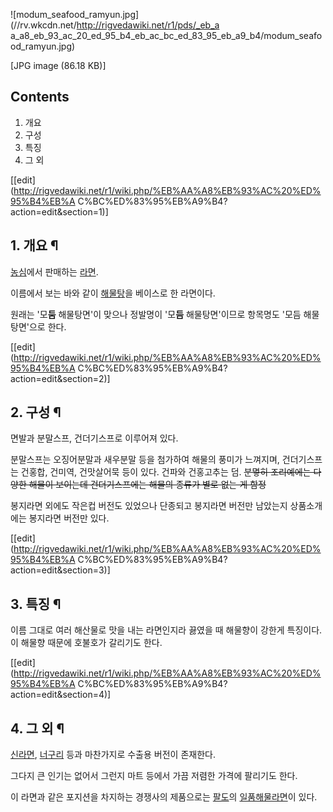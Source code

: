 ![modum_seafood_ramyun.jpg](//rv.wkcdn.net/http://rigvedawiki.net/r1/pds/_eb_a
a_a8_eb_93_ac_20_ed_95_b4_eb_ac_bc_ed_83_95_eb_a9_b4/modum_seafood_ramyun.jpg)

[JPG image (86.18 KB)]

## Contents

    

1. 개요 
2. 구성 
3. 특징 
4. 그 외 

[[edit](http://rigvedawiki.net/r1/wiki.php/%EB%AA%A8%EB%93%AC%20%ED%95%B4%EB%A
C%BC%ED%83%95%EB%A9%B4?action=edit&section=1)]

## 1. 개요 ¶

[농심](%EB%86%8D%EC%8B%AC.md)에서 판매하는 [라면](%EB%9D%BC%EB%A9%B4.md).

  

이름에서 보는 바와 같이 [해물탕](%ED%95%B4%EB%AC%BC%ED%83%95.md)을 베이스로 한 라면이다.

  

원래는 '모**둠** 해물탕면'이 맞으나 정발명이 '모**듬** 해물탕면'이므로 항목명도 '모듬 해물탕면'으로 한다.

  

[[edit](http://rigvedawiki.net/r1/wiki.php/%EB%AA%A8%EB%93%AC%20%ED%95%B4%EB%A
C%BC%ED%83%95%EB%A9%B4?action=edit&section=2)]

## 2. 구성 ¶

면발과 분말스프, 건더기스프로 이루어져 있다.

  

분말스프는 오징어분말과 새우분말 등을 첨가하여 해물의 풍미가 느껴지며, 건더기스프는 건홍합, 건미역, 건맛살어묵 등이 있다. 건파와
건홍고추는 덤. <del>분몋히 조리예에는 다양한 해물이 보이는데 건더기스프에는 해물의 종류가 별로 없는 게 함정</del>

  

봉지라면 외에도 작은컵 버전도 있었으나 단종되고 봉지라면 버전만 남았는지 상품소개에는 봉지라면 버전만 있다.

  

[[edit](http://rigvedawiki.net/r1/wiki.php/%EB%AA%A8%EB%93%AC%20%ED%95%B4%EB%A
C%BC%ED%83%95%EB%A9%B4?action=edit&section=3)]

## 3. 특징 ¶

이름 그대로 여러 해산물로 맛을 내는 라면인지라 끓였을 때 해물향이 강한게 특징이다. 이 해물향 때문에 호불호가 갈리기도 한다.

  

[[edit](http://rigvedawiki.net/r1/wiki.php/%EB%AA%A8%EB%93%AC%20%ED%95%B4%EB%A
C%BC%ED%83%95%EB%A9%B4?action=edit&section=4)]

## 4. 그 외 ¶

[신라면](%EC%8B%A0%EB%9D%BC%EB%A9%B4.md),
[너구리](%EB%86%8D%EC%8B%AC%20%EB%84%88%EA%B5%AC%EB%A6%AC.md) 등과 마찬가지로 수출용 버전이
존재한다.

  

그다지 큰 인기는 없어서 그런지 마트 등에서 가끔 저렴한 가격에 팔리기도 한다.

  

이 라면과 같은 포지션을 차지하는 경쟁사의 제품으로는 [팔도](%ED%8C%94%EB%8F%84.md)의 [일품해물라면](%EC%9D%BC%ED%92%88%20%ED%95%B4%EB%AC%BC%EB%9D%BC%EB%A9%B4.md)이 있다.


